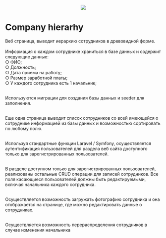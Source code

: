 <p align="center"><img src="https://laravel.com/assets/img/components/logo-laravel.svg"></p>

<p align="center">
<h1>Company hierarhy</h1>
</p>

Веб страница, выводит иерархию сотрудников в древовидной форме. <br /><br />
Информация о каждом сотруднике храниться в базе данных и содержит следующие данные:<br />
○ ФИО;<br />
○ Должность;<br />
○ Дата приема на работу;<br />
○ Размер заработной платы;<br />
○ У каждого сотрудника есть 1 начальник;<br /><br />
 
Используются миграции для создания базы данных и seeder для заполнения.  <br /><br />

Еще одна страница выводит список сотрудников со всей имеющейся о сотруднике информацией из базы данных и возможностью сортировать по любому полю.<br /><br />

Используя стандартные функции Laravel / Symfony, осуществляется аутентификация пользователей для раздела веб сайта доступного только для зарегистрированных пользователей.<br /><br />

В разделе доступном только для зарегистрированных пользователей, реализованы остальные CRUD операции для записей сотрудников. Все поля касающиеся пользователей должны быть редактируемыми, включая начальника каждого сотрудника.<br /><br />

Осуществляется возможность загружать фотографию сотрудника и она отображается на странице, где можно редактировать данные о сотрудниках.<br /><br />

Осуществляется возможность перераспределения сотрудников в случае изменения начальника<br /><br />
